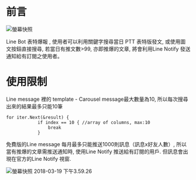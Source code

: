 # 前言

![螢幕快照](https://i.imgur.com/r4XiMa0.png)

Line Bot 表特爆報 , 使用者可以利用關鍵字搜尋當日 PTT 表特版發文, 或使用圖文按鈕直接搜尋, 若當日有推文數>99, 亦即推爆的文章, 將會利用Line Notify 發送通知給有訂閱之使用者。



# 使用限制

Line message 裡的 template - Carousel message最大數量為10, 所以每次搜尋出來的結果最多只能10筆

```
for iter.Next(&result) {
			if index == 10 { //array of columns, max:10
				break
			}
```



免費版的Line message 每月最多只能推送1000則訊息（訊息x好友人數）, 所以當有推爆的文章需推送通知時, 使用Line Notify 推送給有訂閱的用戶. 但訊息會出現在官方的Line Notify 視窗.

![螢幕快照 2018-03-19 下午3.59.26](https://i.imgur.com/l3Cdj6B.png)



